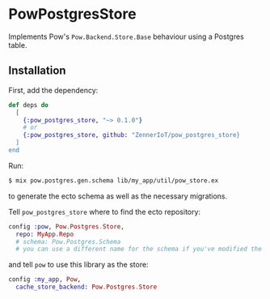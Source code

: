 # PowPostgresStore

Implements Pow's `Pow.Backend.Store.Base` behaviour using a Postgres table.

## Installation

First, add the dependency:

```elixir
def deps do
  [
    {:pow_postgres_store, "~> 0.1.0"}
    # or 
    {:pow_postgres_store, github: "ZennerIoT/pow_postgres_store}
  ]
end
```

Run:

```sh
$ mix pow.postgres.gen.schema lib/my_app/util/pow_store.ex
``` 

to generate the ecto schema as well as the necessary migrations.

Tell `pow_postgres_store` where to find the ecto repository:

```elixir
config :pow, Pow.Postgres.Store,
  repo: MyApp.Repo
  # schema: Pow.Postgres.Schema
  # you can use a different name for the schema if you've modified the generated file
```

and tell `pow` to use this library as the store:

```elixir
config :my_app, Pow,  
  cache_store_backend: Pow.Postgres.Store
```
